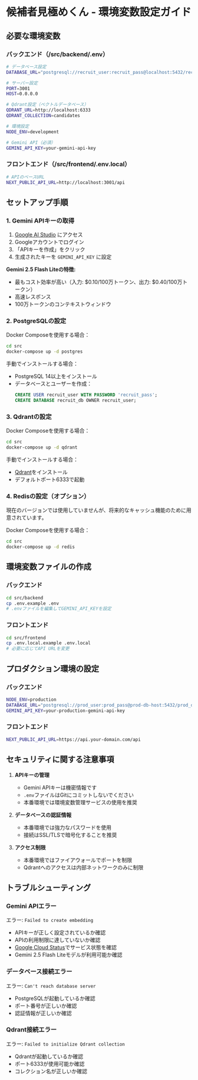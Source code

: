 # 候補者見極めくん - 環境変数設定ガイド

## 必要な環境変数

### バックエンド（/src/backend/.env）

```bash
# データベース設定
DATABASE_URL="postgresql://recruit_user:recruit_pass@localhost:5432/recruit_db"

# サーバー設定
PORT=3001
HOST=0.0.0.0

# Qdrant設定（ベクトルデータベース）
QDRANT_URL=http://localhost:6333
QDRANT_COLLECTION=candidates

# 環境設定
NODE_ENV=development

# Gemini API（必須）
GEMINI_API_KEY=your-gemini-api-key
```

### フロントエンド（/src/frontend/.env.local）

```bash
# APIのベースURL
NEXT_PUBLIC_API_URL=http://localhost:3001/api
```

## セットアップ手順

### 1. Gemini APIキーの取得

1. [Google AI Studio](https://aistudio.google.com/apikey) にアクセス
2. Googleアカウントでログイン
3. 「APIキーを作成」をクリック
4. 生成されたキーを `GEMINI_API_KEY` に設定

**Gemini 2.5 Flash Liteの特徴:**
- 最もコスト効率が高い（入力: $0.10/100万トークン、出力: $0.40/100万トークン）
- 高速レスポンス
- 100万トークンのコンテキストウィンドウ

### 2. PostgreSQLの設定

Docker Composeを使用する場合：
```bash
cd src
docker-compose up -d postgres
```

手動でインストールする場合：
- PostgreSQL 14以上をインストール
- データベースとユーザーを作成：
  ```sql
  CREATE USER recruit_user WITH PASSWORD 'recruit_pass';
  CREATE DATABASE recruit_db OWNER recruit_user;
  ```

### 3. Qdrantの設定

Docker Composeを使用する場合：
```bash
cd src
docker-compose up -d qdrant
```

手動でインストールする場合：
- [Qdrant](https://qdrant.tech/)をインストール
- デフォルトポート6333で起動

### 4. Redisの設定（オプション）

現在のバージョンでは使用していませんが、将来的なキャッシュ機能のために用意されています。

Docker Composeを使用する場合：
```bash
cd src
docker-compose up -d redis
```

## 環境変数ファイルの作成

### バックエンド

```bash
cd src/backend
cp .env.example .env
# .envファイルを編集してGEMINI_API_KEYを設定
```

### フロントエンド

```bash
cd src/frontend
cp .env.local.example .env.local
# 必要に応じてAPI URLを変更
```

## プロダクション環境の設定

### バックエンド

```bash
NODE_ENV=production
DATABASE_URL="postgresql://prod_user:prod_pass@prod-db-host:5432/prod_db"
GEMINI_API_KEY=your-production-gemini-api-key
```

### フロントエンド

```bash
NEXT_PUBLIC_API_URL=https://api.your-domain.com/api
```

## セキュリティに関する注意事項

1. **APIキーの管理**
   - Gemini APIキーは機密情報です
   - `.env`ファイルはGitにコミットしないでください
   - 本番環境では環境変数管理サービスの使用を推奨

2. **データベースの認証情報**
   - 本番環境では強力なパスワードを使用
   - 接続はSSL/TLSで暗号化することを推奨

3. **アクセス制限**
   - 本番環境ではファイアウォールでポートを制限
   - Qdrantへのアクセスは内部ネットワークのみに制限

## トラブルシューティング

### Gemini APIエラー

エラー: `Failed to create embedding`
- APIキーが正しく設定されているか確認
- APIの利用制限に達していないか確認
- [Google Cloud Status](https://status.cloud.google.com/)でサービス状態を確認
- Gemini 2.5 Flash Liteモデルが利用可能か確認

### データベース接続エラー

エラー: `Can't reach database server`
- PostgreSQLが起動しているか確認
- ポート番号が正しいか確認
- 認証情報が正しいか確認

### Qdrant接続エラー

エラー: `Failed to initialize Qdrant collection`
- Qdrantが起動しているか確認
- ポート6333が使用可能か確認
- コレクション名が正しいか確認